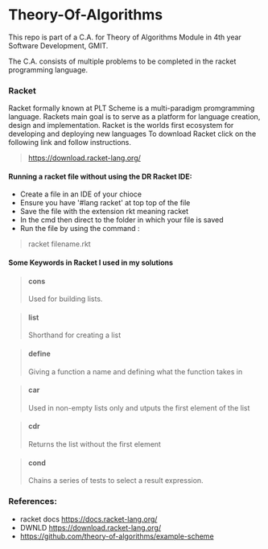 # Theory-Of-Algorithms

This repo is part of a C.A. for Theory of Algorithms Module in 4th year Software Development, GMIT.

The C.A. consists of multiple problems to be completed in the racket programming language.

### Racket
Racket formally known at PLT Scheme is a multi-paradigm promgramming language.
Rackets main goal is to serve as a platform for language creation, design and implementation.
Racket is the worlds first ecosystem for developing and deploying new languages
To download Racket click on the following link and follow instructions.
> https://download.racket-lang.org/

#### Running a racket file without using the DR Racket IDE:
* Create a file in an IDE of your chioce
* Ensure you have '#lang racket' at top top of the file
* Save the file with the extension rkt meaning racket
* In the cmd then direct to the folder in which your file is saved
* Run the file by using the command :
> racket filename.rkt

#### Some Keywords in Racket I used in my solutions
> #### cons
> Used for building lists.

> #### list
> Shorthand for creating a list

> #### define
> Giving a function a name and defining what the function takes in 

> #### car
> Used in non-empty lists only and utputs the first element of the list

> #### cdr
> Returns the list without the first element

> #### cond
> Chains a series of tests to select a result expression.



### References:
* racket docs https://docs.racket-lang.org/
* DWNLD https://download.racket-lang.org/
* https://github.com/theory-of-algorithms/example-scheme





